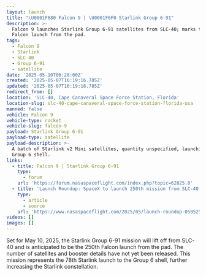 ```yaml
---
layout: launch
title: "\U0001F680 Falcon 9 | \U0001F6F0 Starlink Group 6-91"
description: >-
  Falcon 9 launches Starlink Group 6-91 satellites from SLC-40; marks the 250th
  Falcon launch from the pad.
tags:
  - Falcon 9
  - Starlink
  - SLC-40
  - Group 6-91
  - satellite
date: '2025-05-10T06:28:00Z'
created: '2025-05-07T16:19:16.785Z'
updated: '2025-05-07T16:19:16.785Z'
redirect_from: []
location: 'SLC-40, Cape Canaveral Space Force Station, Florida'
location-slug: slc-40-cape-canaveral-space-force-station-florida-usa
manned: false
vehicle: Falcon 9
vehicle-type: rocket
vehicle-slug: falcon-9
payload: Starlink Group 6-91
payload-type: satellite
payload-description: >-
  A batch of Starlink v2 Mini satellites, quantity unspecified, launching to the
  Group 6 shell.
links:
  - title: Falcon 9 | Starlink Group 6-91
    type:
      - forum
    url: 'https://forum.nasaspaceflight.com/index.php?topic=62825.0'
  - title: 'Launch Roundup: SpaceX to launch 250th mission from SLC-40'
    type:
      - article
      - source
    url: 'https://www.nasaspaceflight.com/2025/05/launch-roundup-050525/'
videos: []
images: []
---
```

Set for May 10, 2025, the Starlink Group 6-91 mission will lift off from SLC-40 and is anticipated to be the 250th Falcon launch from the pad. The number of satellites and booster details have not yet been released. This mission represents the 78th Starlink launch to the Group 6 shell, further increasing the Starlink constellation.
